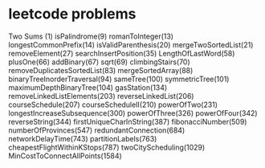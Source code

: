 # leetcode problems

Two Sums (1)
isPalindrome(9)
romanToInteger(13)
longestCommonPrefix(14)
isValidParenthesis(20)
mergeTwoSortedList(21)
removeElement(27)
searchInsertPosition(35)
LengthOfLastWord(58)
plusOne(66)
addBinary(67)
sqrt(69)
climbingStairs(70)
removeDuplicatesSortedList(83)
mergeSortedArray(88)
binaryTreeInorderTraversal(94)
sameTree(100)
symmetricTree(101)
maximumDepthBinaryTree(104)
gasStation(134)
removeLinkedListElements(203)
reverseLinkedList(206)
courseSchedule(207)
courseScheduleII(210)
powerOfTwo(231)
longestIncreaseSubsequence(300)
powerOfThree(326)
powerOfFour(342)
reverseString(344)
firstUniqueCharInString(387)
fibonacciNumber(509)
numberOfProvinces(547)
redundantConnection(684)
networkDelayTime(743)
partitionLabels(763)
cheapestFlightWithinKStops(787)
twoCityScheduling(1029)
MinCostToConnectAllPoints(1584)
